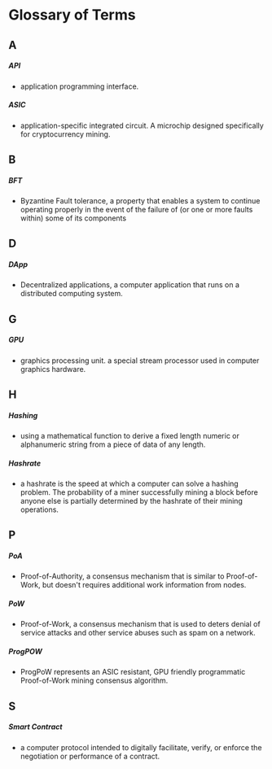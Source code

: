 # Glossary of Terms

## A

##### API

- application programming interface.

##### ASIC

- application-specific integrated circuit. A microchip designed specifically for cryptocurrency mining.

## B

##### BFT

- Byzantine Fault tolerance, a property that enables a system to continue operating properly in the event of the failure of \(or one or more faults within\) some of its components

## D

##### DApp

- Decentralized applications, a computer application that runs on a distributed computing system.

## G

##### GPU

- graphics processing unit. a special stream processor used in computer graphics hardware.

## H

##### Hashing

- using a mathematical function to derive a fixed length numeric or alphanumeric string from a piece of data of any length.

##### Hashrate

- a hashrate is the speed at which a computer can solve a hashing problem. The probability of a miner successfully mining a block before anyone else is partially determined by the hashrate of their mining operations.

## P

##### PoA

- Proof-of-Authority, a consensus mechanism that is similar to Proof-of-Work, but doesn't requires additional work information from nodes.

##### PoW

- Proof-of-Work, a consensus mechanism that is used to deters denial of service attacks and other service abuses such as spam on a network.

##### ProgPOW

 - ProgPoW represents an ASIC resistant, GPU friendly programmatic Proof-of-Work mining consensus algorithm.

## S

##### Smart Contract

- a computer protocol intended to digitally facilitate, verify, or enforce the negotiation or performance of a contract.
